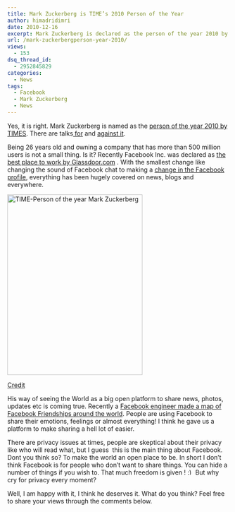 ```yaml
---
title: Mark Zuckerberg is TIME’s 2010 Person of the Year
author: himadridimri
date: 2010-12-16
excerpt: Mark Zuckerberg is declared as the person of the year 2010 by TIME. I think he needs much appreciation, it is so easy to share and communicate with anybody in this world!
url: /mark-zuckerbergperson-year-2010/
views:
  - 153
dsq_thread_id:
  - 2952845829
categories:
  - News
tags:
  - Facebook
  - Mark Zuckerberg
  - News
---
```

Yes, it is right. Mark Zuckerberg is named as the <a href="http://www.time.com/time/specials/packages/article/0,28804,2036683_2037183,00.html" onclick="_gaq.push(['_trackEvent', 'outbound-article', 'http://www.time.com/time/specials/packages/article/0,28804,2036683_2037183,00.html', 'person of the year 2010 by TIMES']);" >person of the year 2010 by TIMES</a>. There are talks<a href="http://twitter.com/#!/ThisMustBeHeard/status/15075878744629248" onclick="_gaq.push(['_trackEvent', 'outbound-article', 'http://twitter.com/#!/ThisMustBeHeard/status/15075878744629248', ' for']);" > for</a> and <a href="http://twitter.com/#!/DarrinJWard/status/15276740054089728" onclick="_gaq.push(['_trackEvent', 'outbound-article', 'http://twitter.com/#!/DarrinJWard/status/15276740054089728', 'against it']);" >against it</a>.

Being 26 years old and owning a company that has more than 500 million users is not a small thing. Is it? Recently Facebook Inc. was declared as <a href="http://fbknol.com/survey-place-work-facebook/" onclick="_gaq.push(['_trackEvent', 'outbound-article', 'http://fbknol.com/survey-place-work-facebook/', 'the best place to work by Glassdoor.com']);" >the best place to work by Glassdoor.com</a> . With the smallest change like changing the sound of Facebook chat to making a <a href="http://fbknol.com/facebook-rolled-out-new-profile-designs-screenshots/" onclick="_gaq.push(['_trackEvent', 'outbound-article', 'http://fbknol.com/facebook-rolled-out-new-profile-designs-screenshots/', 'change in the Facebook profile']);" >change in the Facebook profile</a>, everything has been hugely covered on news, blogs and everywhere.

<a href="http://fbknol.com/mark-zuckerbergperson-year-2010/time-person-of-the-year-mark-zuckerberg/" onclick="_gaq.push(['_trackEvent', 'outbound-article', 'http://fbknol.com/mark-zuckerbergperson-year-2010/time-person-of-the-year-mark-zuckerberg/', '']);" rel="attachment wp-att-4488"><img class="alignnone size-full wp-image-4488" src="http://cdn.devilsworkshop.org/files/2010/12/TIME-Person-of-the-year-Mark-Zuckerberg.jpg" alt="TIME-Person of the year Mark Zuckerberg" width="307" height="409" /></a>

<a href="http://www.time.com/time/specials/packages/article/0,28804,2036683_2037183,00.html" onclick="_gaq.push(['_trackEvent', 'outbound-article', 'http://www.time.com/time/specials/packages/article/0,28804,2036683_2037183,00.html', 'Credit']);" >Credit</a>

His way of seeing the World as a big open platform to share news, photos, updates etc is coming true. Recently a <a href="http://fbknol.com/facebook-friendships-world-map/" onclick="_gaq.push(['_trackEvent', 'outbound-article', 'http://fbknol.com/facebook-friendships-world-map/', 'Facebook engineer made a map of Facebook Friendships around the world']);" >Facebook engineer made a map of Facebook Friendships around the world</a>. People are using Facebook to share their emotions, feelings or almost everything! I think he gave us a platform to make sharing a hell lot of easier.

There are privacy issues at times, people are skeptical about their privacy like who will read what, but I guess  this is the main thing about Facebook. Dont you think so? To make the world an open place to be. In short I don&#8217;t think Facebook is for people who don&#8217;t want to share things. You can hide a number of things if you wish to. That much freedom is given ! <img src="http://devilsworkshop.org/wp-includes/images/smilies/simple-smile.png" alt=":)" class="wp-smiley" style="height: 1em; max-height: 1em;" /> But why cry for privacy every moment?

Well, I am happy with it, I think he deserves it. What do you think? Feel free to share your views through the comments below.
